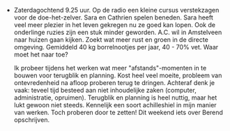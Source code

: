 - Zaterdagochtend 9.25 uur. Op de radio een kleine cursus verstekzagen voor de doe-het-zelver. Sara en Cathrien spelen beneden. Sara heeft veel meer plezier in het leven gekregen nu ze goed kan lopen. Ook de onderlinge ruzies zijn een stuk minder geworden. A.C. wil in Amstelveen naar huizen gaan kijken. Zoekt wat meer rust en groen in de directe omgeving. Gemiddeld 40 kg borrelnootjes per jaar, 40 - 70% vet. Waar moet het naar toe?
  
  Ik probeer tijdens het werken wat meer "afstands"-momenten in te bouwen voor terugblik en planning. Kost heel veel moeite, probleem van ontevredenheid na afloop proberen terug te dringen. Achteraf denk je vaak: teveel tijd besteed aan niet inhoudelijke zaken (computer, administratie, opruimen). Terugblik en planning is heel nuttig, maar het lukt gewoon niet steeds. Kennelijk een soort achilleshiel in mijn manier van werken. Toch proberen door te zetten! Dit weekend iets over Berend opschrijven.